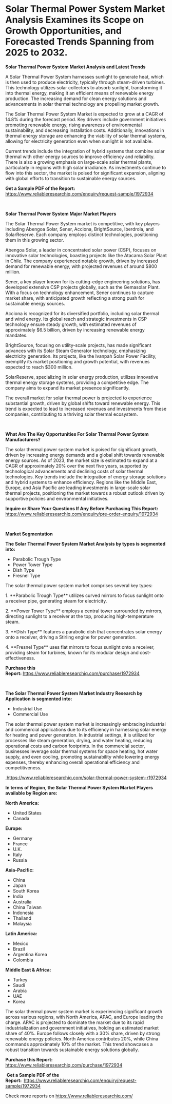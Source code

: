 <p><h1>Solar Thermal Power System Market Analysis Examines its Scope on Growth Opportunities, and Forecasted Trends Spanning from 2025 to 2032.</h1></p><p><strong>Solar Thermal Power System Market Analysis and Latest Trends</strong></p>
<p><p>A Solar Thermal Power System harnesses sunlight to generate heat, which is then used to produce electricity, typically through steam-driven turbines. This technology utilizes solar collectors to absorb sunlight, transforming it into thermal energy, making it an efficient means of renewable energy production. The increasing demand for clean energy solutions and advancements in solar thermal technology are propelling market growth.</p><p>The Solar Thermal Power System Market is expected to grow at a CAGR of 14.8% during the forecast period. Key drivers include government initiatives promoting renewable energy, rising awareness of environmental sustainability, and decreasing installation costs. Additionally, innovations in thermal energy storage are enhancing the viability of solar thermal systems, allowing for electricity generation even when sunlight is not available.</p><p>Current trends include the integration of hybrid systems that combine solar thermal with other energy sources to improve efficiency and reliability. There is also a growing emphasis on large-scale solar thermal plants, particularly in regions with high solar irradiance. As investments continue to flow into this sector, the market is poised for significant expansion, aligning with global efforts to transition to sustainable energy sources.</p></p>
<p><strong>Get a Sample PDF of the Report:&nbsp;</strong> <a href="https://www.reliableresearchiq.com/enquiry/request-sample/1972934?utm_campaign=3136&utm_medium=2&utm_source=Github&utm_content=ia&utm_term=07042025&utm_id=solar-thermal-power-system">https://www.reliableresearchiq.com/enquiry/request-sample/1972934</a></p>
<p>&nbsp;</p>
<p><strong>Solar Thermal Power System Major Market Players</strong></p>
<p><p>The Solar Thermal Power System market is competitive, with key players including Abengoa Solar, Sener, Acciona, BrightSource, Iberdrola, and SolarReserve. Each company employs distinct technologies, positioning them in this growing sector.</p><p>Abengoa Solar, a leader in concentrated solar power (CSP), focuses on innovative solar technologies, boasting projects like the Atacama Solar Plant in Chile. The company experienced notable growth, driven by increased demand for renewable energy, with projected revenues of around $800 million.</p><p>Sener, a key player known for its cutting-edge engineering solutions, has developed extensive CSP projects globally, such as the Gemasolar Plant. With a focus on technology enhancement, Sener continues to capture market share, with anticipated growth reflecting a strong push for sustainable energy sources.</p><p>Acciona is recognized for its diversified portfolio, including solar thermal and wind energy. Its global reach and strategic investments in CSP technology ensure steady growth, with estimated revenues of approximately $6.5 billion, driven by increasing renewable energy mandates.</p><p>BrightSource, focusing on utility-scale projects, has made significant advances with its Solar Steam Generator technology, emphasizing electricity generation. Its projects, like the Ivanpah Solar Power Facility, exemplify its market positioning and growth potential, with revenues expected to reach $300 million.</p><p>SolarReserve, specializing in solar energy production, utilizes innovative thermal energy storage systems, providing a competitive edge. The company aims to expand its market presence significantly.</p><p>The overall market for solar thermal power is projected to experience substantial growth, driven by global shifts toward renewable energy. This trend is expected to lead to increased revenues and investments from these companies, contributing to a thriving solar thermal ecosystem.</p></p>
<p>&nbsp;</p>
<p><strong>What Are The Key Opportunities For Solar Thermal Power System Manufacturers?</strong></p>
<p><p>The solar thermal power system market is poised for significant growth, driven by increasing energy demands and a global shift towards renewable energy sources. As of 2023, the market size is estimated to expand at a CAGR of approximately 20% over the next five years, supported by technological advancements and declining costs of solar thermal technologies. Key trends include the integration of energy storage solutions and hybrid systems to enhance efficiency. Regions like the Middle East, Europe, and Asia Pacific are leading investments in large-scale solar thermal projects, positioning the market towards a robust outlook driven by supportive policies and environmental initiatives.</p></p>
<p><strong>Inquire or Share Your Questions If Any Before Purchasing This Report:</strong> <a href="https://www.reliableresearchiq.com/enquiry/pre-order-enquiry/1972934?utm_campaign=3136&utm_medium=2&utm_source=Github&utm_content=ia&utm_term=07042025&utm_id=solar-thermal-power-system">https://www.reliableresearchiq.com/enquiry/pre-order-enquiry/1972934</a></p>
<p>&nbsp;</p>
<p><strong>Market Segmentation</strong></p>
<p><strong>The Solar Thermal Power System Market Analysis by types is segmented into:</strong></p>
<p><ul><li>Parabolic Trough Type</li><li>Power Tower Type</li><li>Dish Type</li><li>Fresnel Type</li></ul></p>
<p><p>The solar thermal power system market comprises several key types: </p><p>1. **Parabolic Trough Type** utilizes curved mirrors to focus sunlight onto a receiver pipe, generating steam for electricity.</p><p>2. **Power Tower Type** employs a central tower surrounded by mirrors, directing sunlight to a receiver at the top, producing high-temperature steam.</p><p>3. **Dish Type** features a parabolic dish that concentrates solar energy onto a receiver, driving a Stirling engine for power generation.</p><p>4. **Fresnel Type** uses flat mirrors to focus sunlight onto a receiver, providing steam for turbines, known for its modular design and cost-effectiveness.</p></p>
<p><strong>Purchase this Report:&nbsp;</strong><a href="https://www.reliableresearchiq.com/purchase/1972934?utm_campaign=3136&utm_medium=2&utm_source=Github&utm_content=ia&utm_term=07042025&utm_id=solar-thermal-power-system">https://www.reliableresearchiq.com/purchase/1972934</a></p>
<p>&nbsp;</p>
<p><strong>The Solar Thermal Power System Market Industry Research by Application is segmented into:</strong></p>
<p><ul><li>Industrial Use</li><li>Commercial Use</li></ul></p>
<p><p>The solar thermal power system market is increasingly embracing industrial and commercial applications due to its efficiency in harnessing solar energy for heating and power generation. In industrial settings, it is utilized for processes like steam generation, drying, and water heating, reducing operational costs and carbon footprints. In the commercial sector, businesses leverage solar thermal systems for space heating, hot water supply, and even cooling, promoting sustainability while lowering energy expenses, thereby enhancing overall operational efficiency and competitiveness.</p></p>
<p><a href="https://www.reliableresearchiq.com/solar-thermal-power-system-r1972934?utm_campaign=3136&utm_medium=2&utm_source=Github&utm_content=ia&utm_term=07042025&utm_id=solar-thermal-power-system">&nbsp;https://www.reliableresearchiq.com/solar-thermal-power-system-r1972934</a></p>
<p><strong>In terms of Region, the Solar Thermal Power System Market Players available by Region are:</strong></p>
<p>
    <p> <strong> North America: </strong>
        <ul>
            <li>United States</li>
            <li>Canada</li>
        </ul>
        </p> 
    <p> <strong> Europe: </strong>
        <ul>
            <li>Germany</li>
            <li>France</li>
            <li>U.K.</li>
            <li>Italy</li>
            <li>Russia</li>
        </ul>
        </p> 
    <p> <strong> Asia-Pacific: </strong>
        <ul>
            <li>China</li>
            <li>Japan</li>
            <li>South Korea</li>
            <li>India</li>
            <li>Australia</li>
            <li>China Taiwan</li>
            <li>Indonesia</li>
            <li>Thailand</li>
            <li>Malaysia</li>
        </ul>
        </p> 
    <p> <strong> Latin America: </strong>
        <ul>
            <li>Mexico</li>
            <li>Brazil</li>
            <li>Argentina Korea</li>
            <li>Colombia</li>
        </ul>
        </p> 
    <p> <strong> Middle East & Africa: </strong>
        <ul>
            <li>Turkey</li>
            <li>Saudi</li>
            <li>Arabia</li>
            <li>UAE</li>
            <li>Korea</li>
        </ul>
    </p>
    </p>
<p><p>The solar thermal power system market is experiencing significant growth across various regions, with North America, APAC, and Europe leading the charge. APAC is projected to dominate the market due to its rapid industrialization and government initiatives, holding an estimated market share of 40%. Europe follows closely with a 30% share, driven by strong renewable energy policies. North America contributes 20%, while China commands approximately 10% of the market. This trend showcases a robust transition towards sustainable energy solutions globally.</p></p>
<p><strong>Purchase this Report: </strong><a href="https://www.reliableresearchiq.com/purchase/1972934?utm_campaign=3136&utm_medium=2&utm_source=Github&utm_content=ia&utm_term=07042025&utm_id=solar-thermal-power-system">https://www.reliableresearchiq.com/purchase/1972934</a></p>
<p>&nbsp;<strong>Get a Sample PDF of the Report:&nbsp;&nbsp;</strong><a href="https://www.reliableresearchiq.com/enquiry/request-sample/1972934?utm_campaign=3136&utm_medium=2&utm_source=Github&utm_content=ia&utm_term=07042025&utm_id=solar-thermal-power-system">https://www.reliableresearchiq.com/enquiry/request-sample/1972934</a></p>
<p><strong></strong></p>
<p>Check more reports on <a href="https://www.reliableresearchiq.com/?utm_campaign=3136&utm_medium=2&utm_source=Github&utm_content=ia&utm_term=07042025&utm_id=solar-thermal-power-system">https://www.reliableresearchiq.com/</a></p>